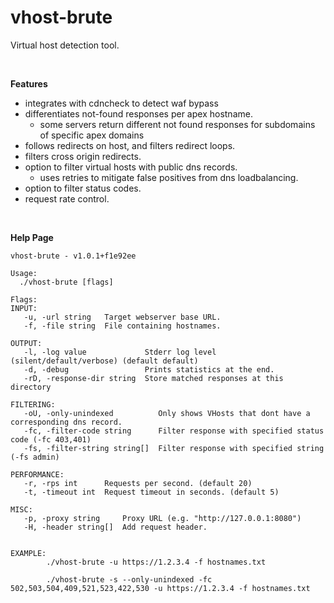 vhost-brute
==

Virtual host detection tool.  

<br>

**Features**
- integrates with cdncheck to detect waf bypass
- differentiates not-found responses per apex hostname.
  - some servers return different not found responses for subdomains of specific apex domains
- follows redirects on host, and filters redirect loops.
- filters cross origin redirects.
- option to filter virtual hosts with public dns records.
  - uses retries to mitigate false positives from dns loadbalancing.
- option to filter status codes.
- request rate control.

<br>

**Help Page**
```
vhost-brute - v1.0.1+f1e92ee

Usage:
  ./vhost-brute [flags]

Flags:
INPUT:
   -u, -url string   Target webserver base URL.
   -f, -file string  File containing hostnames.

OUTPUT:
   -l, -log value             Stderr log level (silent/default/verbose) (default default)
   -d, -debug                 Prints statistics at the end.
   -rD, -response-dir string  Store matched responses at this directory

FILTERING:
   -oU, -only-unindexed          Only shows VHosts that dont have a corresponding dns record.
   -fc, -filter-code string      Filter response with specified status code (-fc 403,401)
   -fs, -filter-string string[]  Filter response with specified string (-fs admin)

PERFORMANCE:
   -r, -rps int      Requests per second. (default 20)
   -t, -timeout int  Request timeout in seconds. (default 5)

MISC:
   -p, -proxy string     Proxy URL (e.g. "http://127.0.0.1:8080")
   -H, -header string[]  Add request header.


EXAMPLE:
        ./vhost-brute -u https://1.2.3.4 -f hostnames.txt

        ./vhost-brute -s --only-unindexed -fc 502,503,504,409,521,523,422,530 -u https://1.2.3.4 -f hostnames.txt
        
```
